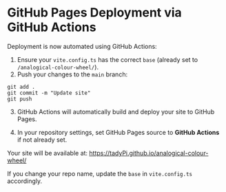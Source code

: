 # GitHub Pages Deployment via GitHub Actions

Deployment is now automated using GitHub Actions:

1. Ensure your `vite.config.ts` has the correct `base` (already set to `/analogical-colour-wheel/`).
2. Push your changes to the `main` branch:

```
git add .
git commit -m "Update site"
git push
```

3. GitHub Actions will automatically build and deploy your site to GitHub Pages.

4. In your repository settings, set GitHub Pages source to **GitHub Actions** if not already set.

Your site will be available at:
https://tadyPi.github.io/analogical-colour-wheel/

If you change your repo name, update the `base` in `vite.config.ts` accordingly.
